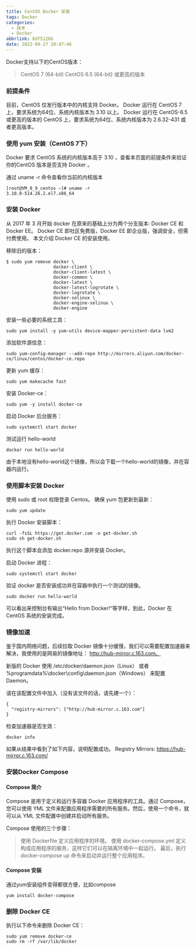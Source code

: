 ```yaml
---
title: CentOS Docker 安装
tags: Docker
categories:
  - 技术
  - Docker
abbrlink: 8df5126b
date: 2022-09-27 20:47:46
---
```


Docker支持以下的CentOS版本：

> CentOS 7 (64-bit)
> CentOS 6.5 (64-bit) 或更高的版本

<!--more-->

### 前提条件

目前，CentOS 仅发行版本中的内核支持 Docker。
Docker 运行在 CentOS 7 上，要求系统为64位、系统内核版本为 3.10 以上。
Docker 运行在 CentOS-6.5 或更高的版本的 CentOS 上，要求系统为64位、系统内核版本为 2.6.32-431 或者更高版本。

### 使用 yum 安装（CentOS 7下）

Docker 要求 CentOS 系统的内核版本高于 3.10 ，查看本页面的前提条件来验证你的CentOS 版本是否支持 Docker 。

通过 uname -r 命令查看你当前的内核版本

```
[root@VM_0_9_centos ~]# uname -r
3.10.0-514.26.2.el7.x86_64
```

### 安装 Docker

从 2017 年 3 月开始 docker 在原来的基础上分为两个分支版本: Docker CE 和 Docker EE。
Docker CE 即社区免费版，Docker EE 即企业版，强调安全，但需付费使用。
本文介绍 Docker CE 的安装使用。

移除旧的版本：

```
$ sudo yum remove docker \
                  docker-client \
                  docker-client-latest \
                  docker-common \
                  docker-latest \
                  docker-latest-logrotate \
                  docker-logrotate \
                  docker-selinux \
                  docker-engine-selinux \
                  docker-engine
```

安装一些必要的系统工具：

```
sudo yum install -y yum-utils device-mapper-persistent-data lvm2
```

添加软件源信息：

```
sudo yum-config-manager --add-repo http://mirrors.aliyun.com/docker-ce/linux/centos/docker-ce.repo
```

更新 yum 缓存：

```
sudo yum makecache fast
```

安装 Docker-ce：

```
sudo yum -y install docker-ce
```

启动 Docker 后台服务：

```
sudo systemctl start docker
```

测试运行 hello-world

```
docker run hello-world
```

由于本地没有hello-world这个镜像，所以会下载一个hello-world的镜像，并在容器内运行。

### 使用脚本安装 Docker

使用 sudo 或 root 权限登录 Centos。
确保 yum 包更新到最新：

```
sudo yum update
```

执行 Docker 安装脚本：

```
curl -fsSL https://get.docker.com -o get-docker.sh
sudo sh get-docker.sh
```

执行这个脚本会添加 docker.repo 源并安装 Docker。

启动 Docker 进程：

```
sudo systemctl start docker
```

验证 docker 是否安装成功并在容器中执行一个测试的镜像。

```
sudo docker run hello-world
```

可以看出来控制台有输出“Hello from Docker!“等字样，到此，Docker 在 CentOS 系统的安装完成。

### 镜像加速

鉴于国内网络问题，后续拉取 Docker 镜像十分缓慢，我们可以需要配置加速器来解决，我使用的是网易的镜像地址： http://hub-mirror.c.163.com。

新版的 Docker 使用 /etc/docker/daemon.json（Linux） 或者 %programdata%\docker\config\daemon.json（Windows） 来配置 Daemon。

请在该配置文件中加入（没有该文件的话，请先建一个）：

```
{
  "registry-mirrors": ["http://hub-mirror.c.163.com"]
}
```

检查加速器是否生效：

```
docker info
```

如果从结果中看到了如下内容，说明配置成功。
Registry Mirrors:
 https://hub-mirror.c.163.com/

### 安装Docker Compose

#### Compose 简介

Compose 是用于定义和运行多容器 Docker 应用程序的工具。通过 Compose，您可以使用 YML 文件来配置应用程序需要的所有服务。然后，使用一个命令，就可以从 YML 文件配置中创建并启动所有服务。

Compose 使用的三个步骤：

> 使用 Dockerfile 定义应用程序的环境。
> 使用 docker-compose.yml 定义构成应用程序的服务，这样它们可以在隔离环境中一起运行。
> 最后，执行 docker-compose up 命令来启动并运行整个应用程序。

#### Compose 安装

通过yum安装组件变得都很方便，比如compose

```
yum install docker-compose
```

### 删除 Docker CE

执行以下命令来删除 Docker CE：

```
sudo yum remove docker-ce
sudo rm -rf /var/lib/docker
```

